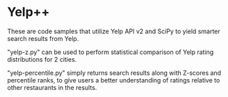 # Yelp++
These are code samples that utilize Yelp API v2 and SciPy to yield smarter search results from Yelp.

"yelp-z.py" can be used to perform statistical comparison of Yelp rating distributions for 2 cities.

"yelp-percentile.py" simply returns search results along with Z-scores and percentile ranks, to give users a better understanding of ratings relative to other restaurants in the results.
